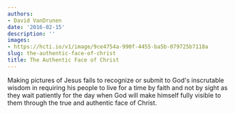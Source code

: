 ```yaml
---
authors:
- David VanDrunen
date: '2016-02-15'
description: ''
images:
- https://hcti.io/v1/image/9ce4754a-990f-4455-ba5b-079725b7118a
slug: the-authentic-face-of-christ
title: The Authentic Face of Christ
---
```


Making pictures of Jesus fails to recognize or submit to God's inscrutable wisdom in requiring his people to live for a time by faith and not by sight as they wait patiently for the day when God will make himself fully visible to them through the true and authentic face of Christ.